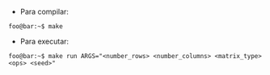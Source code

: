 - Para compilar:
```console
foo@bar:~$ make
```
- Para executar:
```console
foo@bar:~$ make run ARGS="<number_rows> <number_columns> <matrix_type> <ops> <seed>"
```